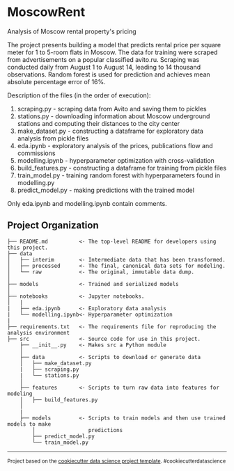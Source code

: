MoscowRent
==============================

Analysis of Moscow rental property's pricing

The project presents building a model that predicts rental price per square meter for 1 to 5-room flats in Moscow. The data for training were scraped from advertisements on a popular classified avito.ru. Scraping was conducted daily from August 1 to August 14, leading to 14 thousand observations. Random forest is used for prediction and achieves mean absolute percentage error of 16%.

Description of the files (in the order of execution):
1) scraping.py - scraping data from Avito and saving them to pickles
2) stations.py - downloading information about Moscow underground stations and computing their distances to the city center
3) make_dataset.py - constructing a dataframe for exploratory data analysis from pickle files
4) eda.ipynb  - exploratory analysis of the prices, publications flow and commissions 
5) modelling.ipynb - hyperparameter optimization with cross-validation
6) build_features.py - constructing a dataframe for training from pickle files
7) train_model.py - training random forest with hyperparameters found in modelling.py
8) predict_model.py - making predictions with the trained model

Only eda.ipynb and modelling.ipynb contain comments.

Project Organization
------------

    ├── README.md          <- The top-level README for developers using this project.
    ├── data
    │   ├── interim        <- Intermediate data that has been transformed.
    │   ├── processed      <- The final, canonical data sets for modeling.
    │   └── raw            <- The original, immutable data dump.
    │
    ├── models             <- Trained and serialized models
    │
    ├── notebooks          <- Jupyter notebooks.
    │   |
    |   ├── eda.ipynb      <- Exploratory data analysis
    |   └── modelling.ipynb<- Hyperparameter optimization
    |
    ├── requirements.txt   <- The requirements file for reproducing the analysis environment
    ├── src                <- Source code for use in this project.
        ├── __init__.py    <- Makes src a Python module
        │
        ├── data           <- Scripts to download or generate data
        │   ├── make_dataset.py
        |   ├── scraping.py
        |   └── stations.py
        │
        ├── features       <- Scripts to turn raw data into features for modeling
        │   ├── build_features.py
        │   
        |   
        ├── models         <- Scripts to train models and then use trained models to make
            │                 predictions
            ├── predict_model.py
            └── train_model.py


--------

<p><small>Project based on the <a target="_blank" href="https://drivendata.github.io/cookiecutter-data-science/">cookiecutter data science project template</a>. #cookiecutterdatascience</small></p>
